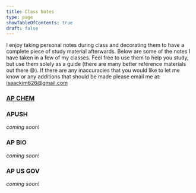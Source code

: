 ```yaml
---
title: Class Notes
type: page
showTableOfContents: true
draft: false
---
```

I enjoy taking personal notes during class and decorating them to have a complete piece of study material afterwards. Below are some of the notes I have taken in a few of my classes. Feel free to use them to help you study, but use them solely as a guide (there are many better reference materials out there 😅). If there are any inaccuracies that you would like to let me know or any additions that should be made please email me at: isaackim626@gmail.com

### [AP CHEM](./APChem/)

### APUSH
*coming soon!*

### AP BIO
*coming soon!*

### AP US GOV
*coming soon!*

